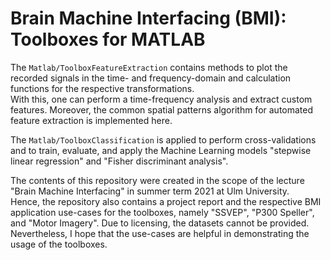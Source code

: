 # Brain Machine Interfacing (BMI): Toolboxes for MATLAB
The ``Matlab/ToolboxFeatureExtraction`` contains methods to plot the recorded signals in the time- and frequency-domain and calculation functions for the respective transformations.  
With this, one can perform a time-frequency analysis and extract custom features.
Moreover, the common spatial patterns algorithm for automated feature extraction is implemented here.

The ``Matlab/ToolboxClassification`` is applied to perform cross-validations and to train, evaluate, and apply the Machine Learning models "stepwise linear regression" and "Fisher discriminant analysis".

The contents of this repository were created in the scope of the lecture "Brain Machine Interfacing" in summer term 2021 at Ulm University.  
Hence, the repository also contains a project report and the respective BMI application use-cases for the toolboxes, namely "SSVEP", "P300 Speller", and "Motor Imagery".
Due to licensing, the datasets cannot be provided. Nevertheless, I hope that the use-cases are helpful in demonstrating the usage of the toolboxes.
